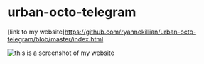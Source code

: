 # urban-octo-telegram


[link to my website]https://github.com/ryannekillian/urban-octo-telegram/blob/master/index.html

![this is a screenshot of my website](./screenshot.png)




